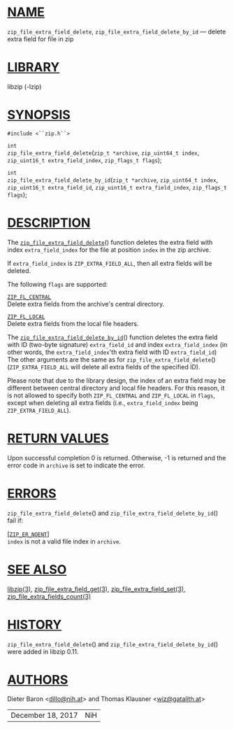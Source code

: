 # [NAME](#NAME)

`zip_file_extra_field_delete`, `zip_file_extra_field_delete_by_id` —
delete extra field for file in zip

# [LIBRARY](#LIBRARY)

libzip (-lzip)

# [SYNOPSIS](#SYNOPSIS)

`#include <``zip.h``>`

`int`  
`zip_file_extra_field_delete`(`zip_t *archive`, `zip_uint64_t index`,
`zip_uint16_t extra_field_index`, `zip_flags_t flags`);

`int`  
`zip_file_extra_field_delete_by_id`(`zip_t *archive`,
`zip_uint64_t index`, `zip_uint16_t extra_field_id`,
`zip_uint16_t extra_field_index`, `zip_flags_t flags`);

# [DESCRIPTION](#DESCRIPTION)

The [`zip_file_extra_field_delete`](#zip_file_extra_field_delete)()
function deletes the extra field with index `extra_field_index` for the
file at position `index` in the zip archive.

If `extra_field_index` is `ZIP_EXTRA_FIELD_ALL`, then all extra fields
will be deleted.

The following `flags` are supported:

[`ZIP_FL_CENTRAL`](#ZIP_FL_CENTRAL)  
Delete extra fields from the archive's central directory.

[`ZIP_FL_LOCAL`](#ZIP_FL_LOCAL)  
Delete extra fields from the local file headers.

The
[`zip_file_extra_field_delete_by_id`](#zip_file_extra_field_delete_by_id)()
function deletes the extra field with ID (two-byte signature)
`extra_field_id` and index `extra_field_index` (in other words, the
`extra_field_index`'th extra field with ID `extra_field_id`) The other
arguments are the same as for `zip_file_extra_field_delete`()
(`ZIP_EXTRA_FIELD_ALL` will delete all extra fields of the specified
ID).

Please note that due to the library design, the index of an extra field
may be different between central directory and local file headers. For
this reason, it is not allowed to specify both `ZIP_FL_CENTRAL` and
`ZIP_FL_LOCAL` in `flags`, except when deleting all extra fields (i.e.,
`extra_field_index` being `ZIP_EXTRA_FIELD_ALL`).

# [RETURN VALUES](#RETURN_VALUES)

Upon successful completion 0 is returned. Otherwise, -1 is returned and
the error code in `archive` is set to indicate the error.

# [ERRORS](#ERRORS)

`zip_file_extra_field_delete`() and
`zip_file_extra_field_delete_by_id`() fail if:

\[[`ZIP_ER_NOENT`](#ZIP_ER_NOENT)\]  
`index` is not a valid file index in `archive`.

# [SEE ALSO](#SEE_ALSO)

[libzip(3)](libzip.md),
[zip_file_extra_field_get(3)](zip_file_extra_field_get.md),
[zip_file_extra_field_set(3)](zip_file_extra_field_set.md),
[zip_file_extra_fields_count(3)](zip_file_extra_fields_count.md)

# [HISTORY](#HISTORY)

`zip_file_extra_field_delete`() and
`zip_file_extra_field_delete_by_id`() were added in libzip 0.11.

# [AUTHORS](#AUTHORS)

Dieter Baron \<[dillo@nih.at](mailto:dillo@nih.at)\> and Thomas Klausner
\<[wiz@gatalith.at](mailto:wiz@gatalith.at)\>

|                   |     |
|-------------------|-----|
| December 18, 2017 | NiH |
